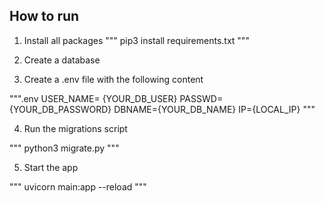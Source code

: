## How to run
1. Install all packages
"""
pip3 install requirements.txt
"""

2. Create a database  
3. Create a .env file with the following content

""".env
USER_NAME= {YOUR_DB_USER}
PASSWD={YOUR_DB_PASSWORD}
DBNAME={YOUR_DB_NAME}
IP={LOCAL_IP}
"""

4. Run the migrations script

"""
python3 migrate.py
"""

5. Start the app

"""
uvicorn main:app --reload
"""